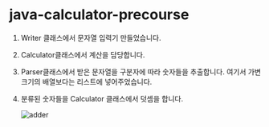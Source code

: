 # java-calculator-precourse

1. Writer 클래스에서 문자열 입력기 만들었습니다.
2. Calculator클래스에서 계산을 담당합니다.
3. Parser클래스에서 받은 문자열을 구분자에 따라 숫자들을 추출합니다. 여기서 가변 크기의 배열보다는 리스트에 넣어주었습니다.
4. 분류된 숫자들을 Calculator 클래스에서 덧셈을 합니다.


   ![adder](https://github.com/user-attachments/assets/6c464691-8710-46c0-8b01-5ae389a7cd09)
